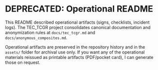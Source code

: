 
# DEPRECATED: Operational README

This README described operational artifacts (signs, checklists, incident logs). The TEC_TCGR project consolidates canonical documentation and anonymization rules at `docs/tec_tcgr.md` and `docs/anonymous_composites.md`.

Operational artifacts are preserved in the repository history and in the `assets/` folder for archival use only. If you want any of the operational materials reissued as printable artifacts (PDF/pocket card), I can generate those on request.
